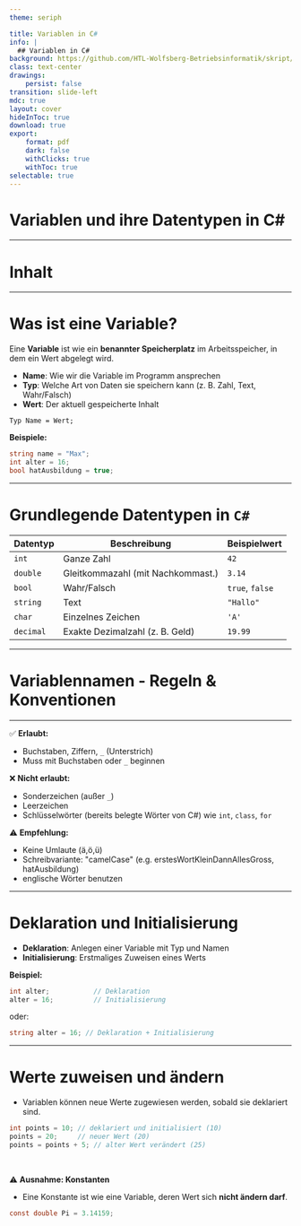 ```yaml
---
theme: seriph

title: Variablen in C#
info: |
  ## Variablen in C#
background: https://github.com/HTL-Wolfsberg-Betriebsinformatik/skript/blob/main/slides/content/slides/background-cover-16-9.webp?raw=true
class: text-center
drawings:
    persist: false
transition: slide-left
mdc: true
layout: cover
hideInToc: true
download: true
export:
    format: pdf
    dark: false
    withClicks: true
    withToc: true
selectable: true
---
```


# Variablen und ihre Datentypen in C#

---

# Inhalt

<Toc minDepth="1" maxDepth="2" />

---

# Was ist eine Variable?

Eine **Variable** ist wie ein **benannter Speicherplatz** im Arbeitsspeicher, in dem ein Wert abgelegt wird.

- **Name**: Wie wir die Variable im Programm ansprechen  
- **Typ**: Welche Art von Daten sie speichern kann (z. B. Zahl, Text, Wahr/Falsch)  
- **Wert**: Der aktuell gespeicherte Inhalt  

```
Typ Name = Wert;
```


**Beispiele:**

```csharp
string name = "Max";
int alter = 16;
bool hatAusbildung = true;
```

---

# Grundlegende Datentypen in `C#`

| Datentyp  | Beschreibung                      | Beispielwert    |
| --------- | --------------------------------- | --------------- |
| `int`     | Ganze Zahl                        | `42`            |
| `double`  | Gleitkommazahl (mit Nachkommast.) | `3.14`          |
| `bool`    | Wahr/Falsch                       | `true`, `false` |
| `string`  | Text                              | `"Hallo"`       |
| `char`    | Einzelnes Zeichen                 | `'A'`           |
| `decimal` | Exakte Dezimalzahl (z. B. Geld)   | `19.99`         |

---

# Variablennamen - Regeln & Konventionen

<hr>

✅ **Erlaubt:**

- Buchstaben, Ziffern, `_` (Unterstrich)
- Muss mit Buchstaben oder `_` beginnen

❌ **Nicht erlaubt:**

- Sonderzeichen (außer `_`)
- Leerzeichen
- Schlüsselwörter (bereits belegte Wörter von C#) wie `int`, `class`, `for`

⚠️ **Empfehlung:**

- Keine Umlaute (ä,ö,ü)
- Schreibvariante: "camelCase" (e.g. erstesWortKleinDannAllesGross, hatAusbildung)
- englische Wörter benutzen

---

# Deklaration und Initialisierung

- **Deklaration**: Anlegen einer Variable mit Typ und Namen  
- **Initialisierung**: Erstmaliges Zuweisen eines Werts  

**Beispiel:**

```csharp
int alter;           // Deklaration
alter = 16;          // Initialisierung
```

oder:

```csharp
string alter = 16; // Deklaration + Initialisierung
```

---

# Werte zuweisen und ändern

- Variablen können neue Werte zugewiesen werden, sobald sie deklariert sind.

```csharp
int points = 10; // deklariert und initialisiert (10)
points = 20;     // neuer Wert (20)
points = points + 5; // alter Wert verändert (25)
```

<br>

⚠️ **Ausnahme: Konstanten**

- Eine Konstante ist wie eine Variable, deren Wert sich **nicht ändern darf**.

```csharp
const double Pi = 3.14159;
```
